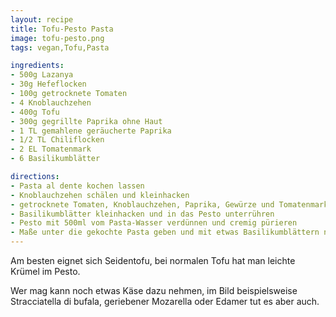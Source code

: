 ```yaml
---
layout: recipe
title: Tofu-Pesto Pasta
image: tofu-pesto.png
tags: vegan,Tofu,Pasta

ingredients:
- 500g Lazanya
- 30g Hefeflocken
- 100g getrocknete Tomaten
- 4 Knoblauchzehen
- 400g Tofu 
- 300g gegrillte Paprika ohne Haut
- 1 TL gemahlene geräucherte Paprika 
- 1/2 TL Chiliflocken
- 2 EL Tomatenmark
- 6 Basilikumblätter

directions:
- Pasta al dente kochen lassen
- Knoblauchzehen schälen und kleinhacken
- getrocknete Tomaten, Knoblauchzehen, Paprika, Gewürze und Tomatenmark pürieren
- Basilikumblätter kleinhacken und in das Pesto unterrühren
- Pesto mit 500ml vom Pasta-Wasser verdünnen und cremig pürieren
- Maße unter die gekochte Pasta geben und mit etwas Basilikumblättern nach Belieben garnieren
---
```


Am besten eignet sich Seidentofu, bei normalen Tofu hat man leichte Krümel im Pesto.

Wer mag kann noch etwas Käse dazu nehmen, im Bild beispielsweise Stracciatella di bufala, geriebener Mozarella oder
Edamer tut es aber auch.